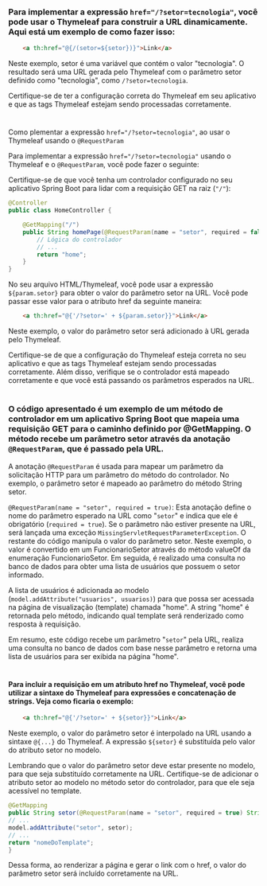 ### Para implementar a expressão `href="/?setor=tecnologia"`, você pode usar o Thymeleaf para construir a URL dinamicamente. Aqui está um exemplo de como fazer isso:

```html
    <a th:href="@{/(setor=${setor})}">Link</a>
```
Neste exemplo, setor é uma variável que contém o valor "tecnologia". O resultado será uma URL gerada pelo Thymeleaf com o parâmetro setor definido como "tecnologia", como `/?setor=tecnologia`.

Certifique-se de ter a configuração correta do Thymeleaf em seu aplicativo e que as tags Thymeleaf estejam sendo processadas corretamente.

#

Como plementar a expressão `href="/?setor=tecnologia"`, ao usar o Thymeleaf usando o `@RequestParam`

Para implementar a expressão `href="/?setor=tecnologia"` usando o Thymeleaf e o `@RequestParam`, você pode fazer o seguinte:

Certifique-se de que você tenha um controlador configurado no seu aplicativo Spring Boot para lidar com a requisição GET na raiz (`"/"`):

```java
@Controller
public class HomeController {

    @GetMapping("/")
    public String homePage(@RequestParam(name = "setor", required = false) String setor, Model model) {
        // Lógica do controlador
        // ...
        return "home";
    }
}
```


No seu arquivo HTML/Thymeleaf, você pode usar a expressão `${param.setor}` para obter o valor do parâmetro setor na URL. Você pode passar esse valor para o atributo href da seguinte maneira:

```html
    <a th:href="@{'/?setor=' + ${param.setor}}">Link</a>
```

Neste exemplo, o valor do parâmetro setor será adicionado à URL gerada pelo Thymeleaf.

Certifique-se de que a configuração do Thymeleaf esteja correta no seu aplicativo e que as tags Thymeleaf estejam sendo processadas corretamente. Além disso, verifique se o controlador está mapeado corretamente e que você está passando os parâmetros esperados na URL.


#

### O código apresentado é um exemplo de um método de controlador em um aplicativo Spring Boot que mapeia uma requisição GET para o caminho definido por @GetMapping. O método recebe um parâmetro setor através da anotação `@RequestParam`, que é passado pela URL.

A anotação `@RequestParam` é usada para mapear um parâmetro da solicitação HTTP para um parâmetro do método do controlador. No exemplo, o parâmetro setor é mapeado ao parâmetro do método String setor.

`@RequestParam(name = "setor", required = true)`: Esta anotação define o nome do parâmetro esperado na URL como "`setor`" e indica que ele é obrigatório (`required = true`). Se o parâmetro não estiver presente na URL, será lançada uma exceção `MissingServletRequestParameterException`.
O restante do código manipula o valor do parâmetro setor. Neste exemplo, o valor é convertido em um FuncionarioSetor através do método valueOf da enumeração FuncionarioSetor. Em seguida, é realizado uma consulta no banco de dados para obter uma lista de usuários que possuem o setor informado.

A lista de usuários é adicionada ao modelo (`model.addAttribute("usuarios", usuarios)`) para que possa ser acessada na página de visualização (template) chamada "home". A string "home" é retornada pelo método, indicando qual template será renderizado como resposta à requisição.

Em resumo, este código recebe um parâmetro "`setor`" pela URL, realiza uma consulta no banco de dados com base nesse parâmetro e retorna uma lista de usuários para ser exibida na página "home".

#

#### Para incluir a requisição em um atributo href no Thymeleaf, você pode utilizar a sintaxe do Thymeleaf para expressões e concatenação de strings. Veja como ficaria o exemplo:

```html
    <a th:href="@{'/?setor=' + ${setor}}">Link</a>
```
Neste exemplo, o valor do parâmetro setor é interpolado na URL usando a sintaxe `@{...}` do Thymeleaf. A expressão `${setor}` é substituída pelo valor do atributo setor no modelo.

Lembrando que o valor do parâmetro setor deve estar presente no modelo, para que seja substituído corretamente na URL. Certifique-se de adicionar o atributo setor ao modelo no método setor do controlador, para que ele seja acessível no template.

```java
@GetMapping
public String setor(@RequestParam(name = "setor", required = true) String setor, Model model) {
// ...
model.addAttribute("setor", setor);
// ...
return "nomeDoTemplate";
}
```

Dessa forma, ao renderizar a página e gerar o link com o href, o valor do parâmetro setor será incluído corretamente na URL.